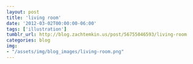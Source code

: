 ```yaml
---
layout: post
title: 'living room'
date: '2012-03-02T00:00:00-06:00'
tags: ['illustration']
tumblr_url: http://blog.zachtemkin.us/post/56755046593/living-room
categories: blog
img:
- "/assets/img/blog_images/living-room.png" 
---
```


